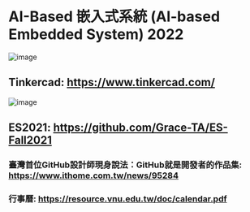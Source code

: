 # AI-Based 嵌入式系統 (AI-based Embedded System) 2022


![image](https://user-images.githubusercontent.com/89304181/185777293-1f6b60e4-5f06-452c-ad9e-bd0535b2a5ad.png)

## Tinkercad: https://www.tinkercad.com/

![image](https://user-images.githubusercontent.com/89304181/187059911-24966d26-a3a4-4779-bed6-a4c6bf127de2.png)

## ES2021: https://github.com/Grace-TA/ES-Fall2021

### 臺灣首位GitHub設計師現身說法：GitHub就是開發者的作品集: https://www.ithome.com.tw/news/95284

### 行事曆: https://resource.vnu.edu.tw/doc/calendar.pdf

